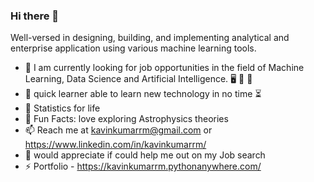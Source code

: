### Hi there 👋

Well-versed in designing, building, and implementing analytical and enterprise application using various machine learning tools.

- 🌱 I am currently looking for job opportunities in the field of Machine Learning, Data Science and Artificial Intelligence. 🖥 🤖 🎒
- 🐆 quick learner able to learn new technology in no time ⏳
- 🏅 Statistics for life
- 🔭 Fun Facts: love exploring Astrophysics theories
- 📫 Reach me at kavinkumarrm@gmail.com or https://www.linkedin.com/in/kavinkumarrm/
- 🤔 would appreciate if could help me out on my Job search
- ⚡ Portfolio - https://kavinkumarrm.pythonanywhere.com/
<!--
**KavinkumarRM/kavinkumarrm** is a ✨ _special_ ✨ repository because its `README.md` (this file) appears on your GitHub profile.

Here are some ideas to get you started:

- 🔭 I’m currently working on ...
- 🌱 I’m currently learning ...
- 👯 I’m looking to collaborate on ...
- 🤔 I’m looking for help with ...
- 💬 Ask me about ...
- 📫 How to reach me: ...
- 😄 Pronouns: ...
- ⚡ Fun fact: ...
-->
